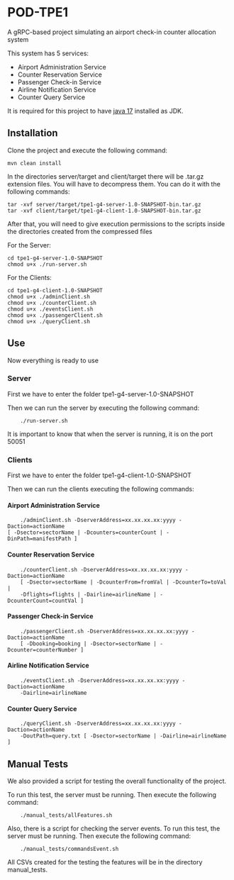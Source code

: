# POD-TPE1
A gRPC-based project simulating an airport check-in counter allocation system

This system has 5 services:

* Airport Administration Service
* Counter Reservation Service
* Passenger Check-in Service
* Airline Notification Service
* Counter Query Service


It is required for this project to have <u>java 17</u> installed as JDK.

## Installation

Clone the project and execute the following command:
```
mvn clean install
```

In the directories server/target and client/target there will be .tar.gz extension files. You will have to decompress them.
You can do it with the following commands:
```
tar -xvf server/target/tpe1-g4-server-1.0-SNAPSHOT-bin.tar.gz
tar -xvf client/target/tpe1-g4-client-1.0-SNAPSHOT-bin.tar.gz
```

After that, you will need to give execution permissions to the scripts inside the directories created from the compressed files

For the Server:
```
cd tpe1-g4-server-1.0-SNAPSHOT
chmod u+x ./run-server.sh
```

For the Clients:
```
cd tpe1-g4-client-1.0-SNAPSHOT
chmod u+x ./adminClient.sh
chmod u+x ./counterClient.sh
chmod u+x ./eventsClient.sh
chmod u+x ./passengerClient.sh
chmod u+x ./queryClient.sh
```

## Use

Now everything is ready to use

### Server

First we have to enter the folder tpe1-g4-server-1.0-SNAPSHOT

Then we can run the server by executing the following command:
```
    ./run-server.sh
```

It is important to know that when the server is running, it is on the port 50051

### Clients

First we have to enter the folder tpe1-g4-client-1.0-SNAPSHOT

Then we can run the clients executing the following commands:

#### Airport Administration Service
```
    ./adminClient.sh -DserverAddress=xx.xx.xx.xx:yyyy -Daction=actionName 
[ -Dsector=sectorName | -Dcounters=counterCount | -DinPath=manifestPath ]
```

#### Counter Reservation Service
```
    ./counterClient.sh -DserverAddress=xx.xx.xx.xx:yyyy -Daction=actionName 
    [ -Dsector=sectorName | -DcounterFrom=fromVal | -DcounterTo=toVal | 
    -Dflights=flights | -Dairline=airlineName | -DcounterCount=countVal ]
```

#### Passenger Check-in Service
```
    ./passengerClient.sh -DserverAddress=xx.xx.xx.xx:yyyy -Daction=actionName 
    [ -Dbooking=booking | -Dsector=sectorName | -Dcounter=counterNumber ]
```

#### Airline Notification Service
```
    ./eventsClient.sh -DserverAddress=xx.xx.xx.xx:yyyy -Daction=actionName 
    -Dairline=airlineName
```

#### Counter Query Service
```
    ./queryClient.sh -DserverAddress=xx.xx.xx.xx:yyyy -Daction=actionName 
    -DoutPath=query.txt [ -Dsector=sectorName | -Dairline=airlineName ]
```

## Manual Tests

We also provided a script for testing the overall functionality of the project. 

To run this test, the server must be running. Then execute the following command:
```
    ./manual_tests/allFeatures.sh
```
Also, there is a script for checking the server events. To run this test, the server must be running. Then execute the following command:
```
    ./manual_tests/commandsEvent.sh
```
All CSVs created for the testing the features will be in the directory manual_tests.